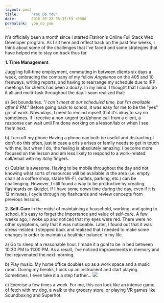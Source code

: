 ```yaml
---
layout: post
title:      "You Do You"
date:       2018-07-22 03:15:53 +0000
permalink:  you_do_you
---
```


It's officially been a month since I started Flatiron's Online Full Stack Web Developer program.  As I sit here and reflect back on the past few weeks, I think about some of the challenges that I've faced and some strategies that have helped me to stay on track thus far. 

**1. Time Management**

Juggling full-time employment, commuting in between clients six days a week, embracing the company of my fellow *Angelenos* on the 405 and 10 freeways, writing reports, and having to rearrange my schedule due to IPP meetings for clients has been a doozy. In my mind, I thought that I could do it all and multi-task throughout the day. I soon realized that:

a) Set boundaries.
*"I can't meet at our scheduled time, but I'm available after 8 PM."*
Before going back to school, it was easy for me to be the "yes" girl at work. Nowadays, I need to remind myself that it's       okay to say no sometimes. If I receive a non-urgent text/phone call from a client, a response can wait until I'm done               working on a lesson/lab or when I see them next. 

b) Turn off my phone
Having a phone can both be useful and distracting. I don't do this often, just in case a crisis arises or family needs to           get in touch with me, but when I do, the feeling is absolutely amazing. I become more focused on the lesson and am less likely to respond to a work-related call/email with my itchy fingers.

c) Quizlet is awesome.
Having to be mobile throughout the day and not knowing what sorts of resources will be available in the area (i.e.       empty chair at a coffee shop, stable Wi-Fi, outlets, parking, etc.) can be challenging. However, I still found a way to be productive by creating flashcards on Quizlet. If I have some down time during the day, even if it is 12 minutes, I cycle through my flashcards and review concepts from previous lessons.


**2. Self-Care**
In the midst of maintaining a household, working, and going to school, it's easy to forget the importance and value of self-care. A few weeks ago, I woke up and noticed that my eyes were red. There were no other symptoms, only that it was noticeable. Later, I found out that it was stress-related. I stepped back and realized that I needed to make some changes in order to maintain a healthier balance in my life. 

a) Go to sleep at a reasonable hour.
I made it a goal to be in bed between 10:30 PM to 11:00 PM. As a result, I've noticed improvements in memory and feel rejuvenated the next morning.

b) Play music.
My home office doubles up as a work space and a music room. During my breaks, I pick up an instrument and start playing. Sometimes, I even take it a a step further... 
![](https://www.instagram.com/p/Bk_lVCogHe7/?taken-by=ess_em_beehttp://)

c) Exercise a few times a week.
For me, this can look like an intense game of fetch with my dog, a walk to the grocery store, or playing VR games like Soundboxing and Superhot. 
